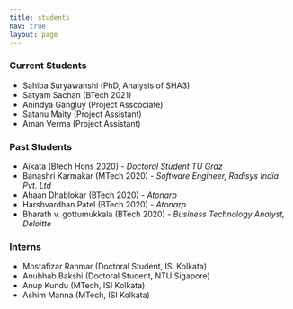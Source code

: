 ```yaml
---
title: students
nav: true
layout: page
---
```


### Current Students
* Sahiba Suryawanshi (PhD,  Analysis of SHA3)
* Satyam Sachan (BTech 2021)
* Anindya Gangluy (Project Asscociate)
* Satanu Maity (Project Assistant)
* Aman Verma (Project Assistant)

### Past Students
* Aikata (Btech Hons 2020) - *Doctoral Student TU Graz*
* Banashri Karmakar (MTech 2020)  - *Software Engineer, Radisys India Pvt. Ltd*
* Ahaan Dhablokar (BTech 2020) - *Atonarp*
* Harshvardhan Patel (BTech 2020) - *Atonarp*
* Bharath v. gottumukkala (BTech 2020)  - *Business Technology Analyst, Deloitte*

### Interns
* Mostafizar Rahmar (Doctoral Student, ISI Kolkata)
* Anubhab Bakshi (Doctoral Student, NTU Sigapore)
* Anup Kundu (MTech, ISI Kolkata)
* Ashim Manna (MTech, ISI Kolkata)
